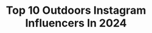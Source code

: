 ---
title: Top 10 Outdoors Instagram Influencers In 2024
description: >-
  Find top outdoors Instagram influencers in 2024. Most popular hashtags: #travellifestyle #mountaingirls #exploremore #travel.
platform: Instagram
hits: 17078
text_top: See the best Instagram influencers on inBeat.
text_bottom: inBeat holds 17078 Instagram influencers like this for you to contact.
profiles:
  - username: "kristenmayx"
    fullname: >-
      Kristen May
    bio: >-
      Girly outdoorsy girl 💖 Here to encourage you to get outdoors. #leavenotrace advocate. 📍 Salt Lake City, Utah Kristenmayx@gmail.com
    location: "United States"
    followers: 30144
    engagement: 956
    commentsToLikes: 0.134252
    id: ck13cu90i26t70i19v6wqpd3s
    verified: false
    hashtags: "#weliveelevated, #mentalhealthawareness, #womenwhohike, #wanderwomeninc"
  - username: "joellefriend"
    fullname: >-
      Joëlle Friend
    bio: >-
      ☔︎ washington gal ❂ in love with our beautiful planet ✈ travel, outdoors, lifestyle ✎ friendjoelle@gmail.com
    location: "United States"
    followers: 218693
    engagement: 441
    commentsToLikes: 0.015008
    id: ck0tyovfmnl020i19slk0m3fn
    verified: false
    hashtags: "#washingtonstate, #onaquest, #fsmaldives, #stok"
  - username: "itschrisandalex"
    fullname: >-
      Chris & Alex | LGBTQ Travel + Lifestyle
    bio: >-
      ⋒ Professional Queers ⋒ ღ Bucketlist experiences • Unique Stays • Outdoors • Comedy ⫸NJ / NYC ✎ itschrisandalex@gmail.com ⤵ Links ⤵
    location: "United States"
    followers: 35729
    engagement: 3707
    commentsToLikes: 0.116800
    id: ckqyz3vou3vbn0j234i5g53rx
    verified: false
    hashtags: "#lgbthumor, #lesbiancouples, #queertravel, #travelmeme"
  - username: "kaitvanhoff"
    fullname: >-
      Kait VanHoff • adventure, travel & wellness
    bio: >-
      Bike | Ski | Travel | Camp | Wellness ッ intentional time spent in the outdoors ☼ founder @liverevitalize bali women’s wellness retreat↓
    location: "United States"
    followers: 108060
    engagement: 565
    commentsToLikes: 0.011357
    id: ck0w1r85zkqtu0i19dixw69r0
    verified: false
    hashtags: "#travelbucketlist, #explore, #wellness, #outdoorlife"
  - username: "mariawinnn"
    fullname: >-
      Maria Nguyen | Vet Student
    bio: >-
      🌲| Seattle, Washington 🐾| 4th Year Veterinary Student 🌎| Travel and Outdoors
    location: "United States"
    followers: 18066
    engagement: 528
    commentsToLikes: 0.014504
    id: cl0ivnprhkow00i23fc5ikwkx
    verified: false
    hashtags: "#vetmedunited, #veterinarystaff, #cutescrubs, #firstgenerationcollegestudent"
  - username: "my.wildtribe"
    fullname: >-
      Jeri Willmott
    bio: >-
      Family, travel, food, hiking, kids! Capturing magic of the great outdoors! Always barefoot ,always outdoors, always wild Collab 📧 info@mywildtribe.co
    location: "United States"
    followers: 31858
    engagement: 715
    commentsToLikes: 0.057489
    id: ck5zozomnrp7x0i148cb0oj4e
    verified: false
    hashtags: "#mumof4, #backpackingwithkids, #dubaimums, #grazingtabledxb"
  - username: "pingzer"
    fullname: >-
      Pierce Ingram
    bio: >-
      Sharing the best adventures in #Texas Creator of @hikingtexas 📍#Austin adventure | outdoors | lifestyle pierceingramphotos@gmail.com
    location: "United States"
    followers: 9026
    engagement: 482
    commentsToLikes: 0.025776
    id: ck0tyciermf8g0i19u56va0s3
    verified: false
    hashtags: "#ad21, #nobleoak, #earthday, #wildflowers"
  - username: "adventureswiththehills"
    fullname: >-
      The Hills | Outdoor Adventure Family • Ontario 🇨🇦
    bio: >-
      Charlene & Graham 🏕🥾🧗🏻‍♀️🛶 Helping families adventure outdoors together! Hiking • Camping • Travel Sharing destinations around Ontario!
    location: "Canada"
    followers: 32157
    engagement: 1222
    commentsToLikes: 0.081784
    id: ckaow6g577mb30i78ut6l8gmv
    verified: false
    hashtags: "#ontarioparks, #exploreontario, #ottawaontario, #discoveron"
  - username: "paulines.passport"
    fullname: >-
      Pauline | Adventure Travel
    bio: >-
      Viet-American 🌎 Adventurer Encouraging Diversity Abroad & Outdoors ♡︎ Based in VA/DC | ✈︎ Currently 🚗 paulinespassport@gmail.com
    location: "United States"
    followers: 15755
    engagement: 5186
    commentsToLikes: -0.774649
    id: cl7lda508vk700i23j1nj2rmu
    verified: false
    hashtags: "#womenwhodrone, #traveldiaries, #wanderireland, #mothernature"
  - username: "raisinghowells"
    fullname: >-
      marsida || homeschool+motherhood+travel🇨🇦🇦🇱
    bio: >-
      🌱travel obsessed family of 7+🐶 🎒co-founder @dryculture 🌮 one of @dosgreengos 📚 homeschooler ⛱️ outdoorsy 💌collab@ashmincommunications.com
    location: "Canada"
    followers: 186537
    engagement: 704
    commentsToLikes: 0.042506
    id: ck1379a90aet50i193tbdmkej
    verified: false
    hashtags: "#homeschooling, #motherhood, #momlife, #worldschooling"
---